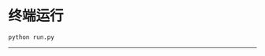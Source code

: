 # 终端运行

```shell
python run.py
```
*************************************************************************************************************************************************************************************************************************************************************************************************************************************************************************************************************************************************************************************************************************************************************************************************************************************************************************************************************************************************************************************************************************************************
